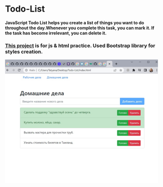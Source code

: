 # Todo-List

#### JavaScript Todo List helps you create a list of things you want to do throughout the day.Whenever you complete this task, you can mark it. If the task has become irrelevant, you can delete it.

### __[This project](https://tatyanarog.github.io/Todo-List/) is for js &amp; html practice. Used Bootstrap library for styles creation.__
![Todo app foto width="70%"](./img/todo.jpg)
